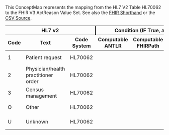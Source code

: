
This ConceptMap represents the mapping from the HL7 V2 Table HL70062 to the FHIR V3 ActReason Value Set. See also the <a href='https://github.com/HL7/v2-to-fhir/blob/master/tank/Table HL70062 to V3 ActReason.fsh'>FHIR Shorthand</a> or the <a href='https://github.com/HL7/v2-to-fhir/blob/master/mappings/codesystems/HL7 Concept Map_ EventReason - Sheet1.csv'>CSV Source</a>.
<table class='grid'><thead>
<tr><th colspan='3' style='border-right: 2px solid black;'>HL7 v2</th><th colspan='3' style='border-right: 2px solid black;'>Condition (IF True, args)</th><th colspan='4'>HL7 FHIR</th><th rowspan='2'>Comments</th></tr>
<tr><th>Code</th><th>Text</th><th>Code System</th><th>Computable ANTLR</th><th>Computable FHIRPath</th><th>Narrative</th><th>Code</th><th>Proposed Extension</th><th>Display</th><th>Code System</th></tr></thead>
<tbody>
<tr><td>1</td><td>Patient request</td><td style='border-right: 2px'>HL70062</td><td style='border-right: 2px'></td><td style='border-right: 2px'></td><td style='border-right: 2px'></td><td>PATRQT</td><td style='border-right: 2px'></td><td>patient requested	</td><td><a href='https://hl7.org/fhir/R4/v3/ActReason/cs.html'>http://terminology.hl7.org/CodeSystem/v3-ActReason</a></td><td style='border-right: 2px'></td></tr>
<tr><td>2</td><td>Physician/health practitioner order</td><td style='border-right: 2px'>HL70062</td><td style='border-right: 2px'></td><td style='border-right: 2px'></td><td style='border-right: 2px'></td><td>TREAT</td><td style='border-right: 2px'></td><td>treatment</td><td><a href='https://hl7.org/fhir/R4/v3/ActReason/cs.html'>http://terminology.hl7.org/CodeSystem/v3-ActReason</a></td><td style='border-right: 2px'></td></tr>
<tr><td>3</td><td>Census management</td><td style='border-right: 2px'>HL70062</td><td style='border-right: 2px'></td><td style='border-right: 2px'></td><td style='border-right: 2px'></td><td>HOPERAT</td><td style='border-right: 2px'></td><td>healthcare operations</td><td><a href='https://hl7.org/fhir/R4/v3/ActReason/cs.html'>http://terminology.hl7.org/CodeSystem/v3-ActReason</a></td><td style='border-right: 2px'></td></tr>
<tr><td>O</td><td>Other</td><td style='border-right: 2px'>HL70062</td><td style='border-right: 2px'></td><td style='border-right: 2px'></td><td style='border-right: 2px'></td><td>O</td><td style='border-right: 2px'></td><td>Other</td><td><a href='https://hl7.org/fhir/R4/v2/70062/index.html'>http://terminology.hl7.org/CodeSystem/v2-70062</a></td><td style='border-right: 2px'></td></tr>
<tr><td>U</td><td>Unknown</td><td style='border-right: 2px'>HL70062</td><td style='border-right: 2px'></td><td style='border-right: 2px'></td><td style='border-right: 2px'></td><td>unknown</td><td style='border-right: 2px'></td><td style='border-right: 2px'></td><td><a href='https://hl7.org/fhir/R4/v3/ActReason/cs.html'>http://terminology.hl7.org/CodeSystem/v3-ActReason</a></td><td style='border-right: 2px'></td></tr>
</tbody></table>
